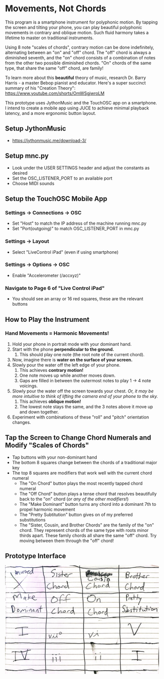 # Movements, Not Chords

This program is a smartphone instrument for polyphonic motion. By tapping the screen and tilting your phone, you can play beautiful polyphonic movements in contrary and oblique motion. Such fluid harmony takes a lifetime to master on traditional instruments.

Using 8 note "scales of chords", contrary motion can be done indefinitely, alternating between an "on" and "off" chord. The "off" chord is always a diminished seventh, and the "on" chord consists of a combination of notes from the other two possible diminished chords. "On" chords of the same type, that share the same "off" chord, are family!

To learn more about this **beautiful** theory of music, research Dr. Barry Harris - a master Bebop pianist and educator. Here's a super succinct summary of his "Creation Theory": https://www.youtube.com/shorts/OmWSgjwroLM

This prototype uses JythonMusic and the TouchOSC app on a smartphone. I intend to create a mobile app using JUCE to achieve minimal playback latency, and a more ergonomic button layout.

## Setup JythonMusic

- https://jythonmusic.me/download-3/

## Setup mnc.py

- Look under the USER SETTINGS header and adjust the constants as desired
- Set the OSC_LISTENER_PORT to an available port
- Choose MIDI sounds

## Setup the TouchOSC Mobile App

### Settings -> Connections -> OSC

- Set "Host" to match the IP address of the machine running mnc.py  
- Set "Port(outgoing)" to match OSC_LISTENER_PORT in mnc.py

### Settings -> Layout

- Select "LiveControl iPad" (even if using smartphone)

### Settings -> Options -> OSC

- Enable "Accelerometer (/accxyz)"

### Navigate to Page 6 of "Live Control iPad"

- You should see an array or 16 red squares, these are the relevant buttons

## How to **Play** the Instrument

### Hand Movements = Harmonic Movements!

1. Hold your phone in portrait mode with your dominant hand.
2. Start with the phone **perpendicular to the ground.**
    1. This should play one note (the root note of the current chord).
3. Now, imagine there is **water on the surface of your screen.**
4. Slowly pour the water off the left edge of your phone.
    1. This achieves **contrary motion!**
    2. One note moves up while another moves down.
    3. Gaps are filled in between the outermost notes to play 1 -> 4 note voicings.
5. Slowly pour the water off the screen towards your chest. *Or, it may be more intuitive to think of lifting the camera end of your phone to the sky.*
    1. This achieves **oblique motion!**
    2. The lowest note stays the same, and the 3 notes above it move up and down together.
6. Experiment with combinations of these "roll" and "pitch" orientation changes.

## Tap the Screen to Change Chord Numerals and Modify "Scales of Chords"

- Tap buttons with your non-dominant hand
- The bottom 8 squares change between the chords of a traditional major key
- The top 8 squares are modifiers that work well with the current chord numeral
  - The "On Chord" button plays the most recently tapped chord numeral
  - The "Off Chord" button plays a tense chord that resolves beautifully back to the "on" chord (*or any of the other modifiers!*)
  - The "Make Dominant" button turns any chord into a dominant 7th to propel harmonic movement
  - The "Pretty Subtitution" button gives on of my preferred substitutions
  - The "Sister, Cousin, and Brother Chords" are the family of the "on" chord. They represent chords of the same type with roots minor thirds apart. These family chords all share the same "off" chord. Try moving between them through the "off" chord!

## Prototype Interface

![Alt text](interface_prototype.jpg?raw=true)
